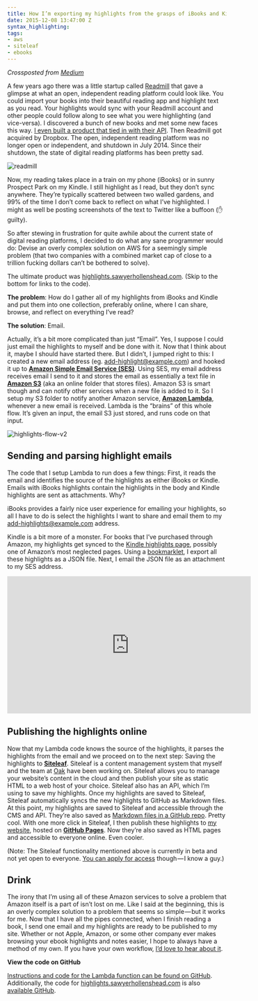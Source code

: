 ```yaml
---
title: How I’m exporting my highlights from the grasps of iBooks and Kindle
date: 2015-12-08 13:47:00 Z
syntax_highlighting:
tags:
- aws
- siteleaf
- ebooks
---
```


_Crossposted from [Medium](https://medium.com/@sawyerh/how-i-m-exporting-my-highlights-from-the-grasps-of-ibooks-and-kindle-ce6a6031b298)_

A few years ago there was a little startup called <a href="http://readmill.com/">Readmill</a> that gave a glimpse at what an open, independent reading platform could look like. You could import your books into their beautiful reading app and highlight text as you read. Your highlights would sync with your Readmill account and other people could follow along to see what you were highlighting (and vice-versa). I discovered a bunch of new books and met some new faces this way. <a href="http://readmill.com/">I even built a product that tied in with their API</a>. Then Readmill got acquired by Dropbox. The open, independent reading platform was no longer open or independent, and shutdown in July 2014. Since their shutdown, the state of digital reading platforms has been pretty sad.

![readmill](/uploads/readmill.jpeg)

Now, my reading takes place in a train on my phone (iBooks) or in sunny Prospect Park on my Kindle. I still highlight as I read, but they don’t sync anywhere. They’re typically scattered between two walled gardens, and 99% of the time I don’t come back to reflect on what I’ve highlighted. I might as well be posting screenshots of the text to Twitter like a buffoon (✋guilty).

So after stewing in frustration for quite awhile about the current state of digital reading platforms, I decided to do what any sane programmer would do: Devise an overly complex solution on AWS for a seemingly simple problem (that two companies with a combined market cap of close to a trillion fucking dollars can’t be bothered to solve).

The ultimate product was [highlights.sawyerhollenshead.com](http://highlights.sawyerhollenshead.com). (Skip to the bottom for links to the code).

**The problem**: How do I gather all of my highlights from iBooks and Kindle and put them into one collection, preferably online, where I can share, browse, and reflect on everything I’ve read?

**The solution**: Email.

Actually, it’s a bit more complicated than just “Email”. Yes, I suppose I could just email the highlights to myself and be done with it. Now that I think about it, maybe I should have started there. But I didn’t, I jumped right to this: I created a new email address (eg. add-highlight@example.com) and hooked it up to **[Amazon Simple Email Service (SES)](https://aws.amazon.com/ses/)**. Using SES, my email address receives email I send to it and stores the email as essentially a text file in **[Amazon S3](https://aws.amazon.com/s3/)** (aka an online folder that stores files). Amazon S3 is smart though and can notify other services when a new file is added to it. So I setup my S3 folder to notify another Amazon service, **[Amazon Lambda](https://aws.amazon.com/lambda/)**, whenever a new email is received. Lambda is the “brains” of this whole flow. It’s given an input, the email S3 just stored, and runs code on that input.

![highlights-flow-v2](/uploads/highlights-flow-v2.png)

## Sending and parsing highlight emails

The code that I setup Lambda to run does a few things: First, it reads the email and identifies the source of the highlights as either iBooks or Kindle. Emails with iBooks highlights contain the highlights in the body and Kindle highlights are sent as attachments. Why?

iBooks provides a fairly nice user experience for emailing your highlights, so all I have to do is select the highlights I want to share and email them to my add-highlights@example.com address.

Kindle is a bit more of a monster. For books that I’ve purchased through Amazon, my highlights get synced to the [Kindle highlights page](http://kindle.amazon.com/your_highlights), possibly one of Amazon’s most neglected pages. Using a [bookmarklet](https://github.com/cmenscher/kindleHighlightLiberator), I export all these highlights as a JSON file. Next, I email the JSON file as an attachment to my SES address.

<iframe width="560" height="315" src="https://www.youtube.com/embed/QxcrL2cfzMg?rel=0&amp;showinfo=0" frameborder="0" allowfullscreen></iframe>

## Publishing the highlights online

Now that my Lambda code knows the source of the highlights, it parses the highlights from the email and we proceed on to the next step: Saving the highlights to **[Siteleaf](http://v2.siteleaf.com/)**. Siteleaf is a content management system that myself and the team at [Oak](http://oak.is/) have been working on. Siteleaf allows you to manage your website’s content in the cloud and then publish your site as static HTML to a web host of your choice. Siteleaf also has an API, which I’m using to save my highlights. Once my highlights are saved to Siteleaf, Siteleaf automatically syncs the new highlights to GitHub as Markdown files. At this point, my highlights are saved to Siteleaf and accessible through the CMS and API. They’re also saved as [Markdown files in a GitHub repo](https://github.com/sawyerh/highlights.sawyerh.com/tree/master/_highlights). Pretty cool. With one more click in Siteleaf, I then publish these highlights to [my website](http://highlights.sawyerhollenshead.com/), hosted on **[GitHub Pages](https://pages.github.com/)**. Now they’re also saved as HTML pages and accessible to everyone online. Even cooler.

(Note: The Siteleaf functionality mentioned above is currently in beta and not yet open to everyone. [You can apply for access](http://v2.siteleaf.com/) though — I know a guy.)

## Drink

The irony that I’m using all of these Amazon services to solve a problem that Amazon itself is a part of isn’t lost on me. Like I said at the beginning, this is an overly complex solution to a problem that seems so simple — but it works for me. Now that I have all the pipes connected, when I finish reading a book, I send one email and my highlights are ready to be published to my site. Whether or not Apple, Amazon, or some other company ever makes browsing your ebook highlights and notes easier, I hope to always have a method of my own. If you have your own workflow, [I’d love to hear about it](http://twitter.com/sawyerh).

**View the code on GitHub**

[Instructions and code for the Lambda function can be found on GitHub](https://github.com/sawyerh/highlights-email-to-lambda-to-siteleaf). Additionally, the code for [highlights.sawyerhollenshead.com](http://highlights.sawyerhollenshead.com) is also [available GitHub](https://github.com/sawyerh/highlights.sawyerh.com).
